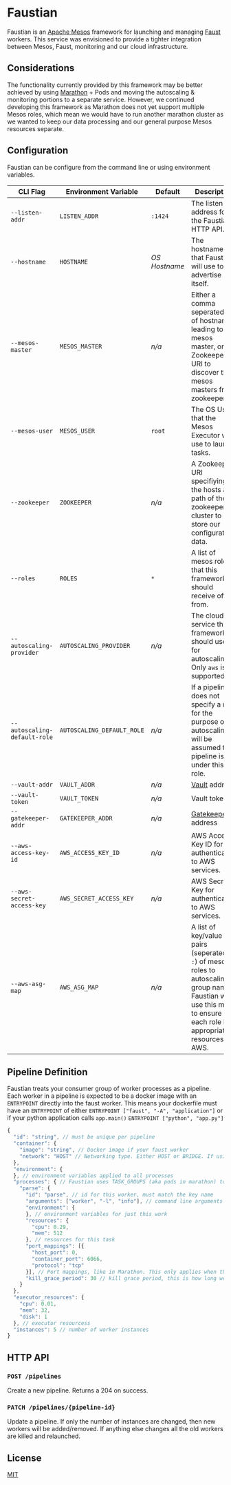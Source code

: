 # Faustian

Faustian is an [Apache Mesos](https://mesos.apache.org) framework for launching and managing [Faust](https://github.com/robinhood/faust) workers. This service was envisioned to provide a tighter integration between Mesos, Faust, monitoring and our cloud infrastructure.

## Considerations

The functionality currently provided by this framework may be better achieved by using [Marathon](https://github.com/mesosphere/marathon) + Pods and moving the autoscaling & monitoring portions to a separate service. However, we continued developing this framework as Marathon does not yet support multiple Mesos roles, which mean we would have to run another marathon cluster as we wanted to keep our data processing and our general purpose Mesos resources separate.

## Configuration

Faustian can be configure from the command line or using environment variables.

| CLI Flag | Environment Variable | Default | Description
| -------- | -------------------- | ------- | -----------
| `--listen-addr` | `LISTEN_ADDR` | `:1424` | The listen address for the Faustian HTTP API.
| `--hostname` | `HOSTNAME` | *OS Hostname* | The hostname that Faustian will use to advertise itself.
| `--mesos-master` | `MESOS_MASTER` | *n/a* | Either a comma seperated list of hostnames leading to the mesos master, or Zookeeper URI to discover the mesos masters from zookeeper.
| `--mesos-user` | `MESOS_USER` | `root` | The OS User that the Mesos Executor will use to launch tasks.
| `--zookeeper` | `ZOOKEEPER` | *n/a* | A Zookeeper URI specifiying the hosts and path of the zookeeper cluster to store our configuration data.
| `--roles` | `ROLES` | `*` | A list of mesos roles that this framework should receive offers from.
| `--autoscaling-provider` | `AUTOSCALING_PROVIDER` | *n/a* | The cloud service this framework should use for autoscaling. Only `aws` is supported.
| `--autoscaling-default-role` | `AUTOSCALING_DEFAULT_ROLE` | *n/a*  | If a pipeline does not specify a role, for the purpose of autoscaling, it will be assumed the pipeline is under this role.
| `--vault-addr` | `VAULT_ADDR` | *n/a*  | [Vault](https://www.vaultproject.io/) address
| `--vault-token` | `VAULT_TOKEN` | *n/a* | Vault token
| `--gatekeeper-addr` | `GATEKEEPER_ADDR` | *n/a* | [Gatekeeper](https://github.com/nemosupremo/vault-gatekeeper) address
| `--aws-access-key-id` | `AWS_ACCESS_KEY_ID` | *n/a* | AWS Access Key ID for authentication to AWS services.
| `--aws-secret-access-key` | `AWS_SECRET_ACCESS_KEY` | *n/a* | AWS Secret Key for authentication to AWS services.
| `--aws-asg-map` | `AWS_ASG_MAP` | *n/a* | A list of key/value pairs (seperated by `:`) of mesos roles to autoscaling group names. Faustian will use this map to ensure each role has appropriate resources in AWS.

## Pipeline Definition

Faustian treats your consumer group of worker processes as a pipeline. Each worker in a pipeline is expected to be a docker image with an `ENTRYPOINT` directly into the faust worker. This means your dockerfile must have an `ENTRYPOINT` of either `ENTRYPOINT ["faust", "-A", "application"]` or if your python application calls `app.main()` `ENTRYPOINT ["python", "app.py"]`

```js
{
  "id": "string", // must be unique per pipeline
  "container": {
    "image": "string", // Docker image if your faust worker
    "network": "HOST" // Networking type. Either HOST or BRIDGE. If using BRIDGE, Faustian uses the `mesos-bridge` network
  },
  "environment": {
  }, // environment variables applied to all processes
  "processes": { // Faustian uses TASK_GROUPS (aka pods in marathon) to run a group of workers at the same time. This is useful if you want to run multiple agents in different processes.
    "parse": {
      "id": "parse", // id for this worker, must match the key name
      "arguments": ["worker", "-l", "info"], // command line arguments for this worker
      "environment": {
      }, // environment variables for just this work
      "resources": {
        "cpu": 0.29,
        "mem": 512
      }, // resources for this task
      "port_mappings": [{
        "host_port": 0,
        "container_port": 6066,
        "protocol": "tcp"
      }], // Port mappings, like in Marathon. This only applies when the network mode is BRIDGE.
      "kill_grace_period": 30 // kill grace period, this is how long we will wait for the application to quit before sending a KILL
    }
  },
  "executor_resources": {
    "cpu": 0.01,
    "mem": 32,
    "disk": 1
  }, // executor resourcess
  "instances": 5 // number of worker instances
}
```

## HTTP API

### `POST /pipelines`

Create a new pipeline. Returns a 204 on success.

### `PATCH /pipelines/{pipeline-id}`

Update a pipeline. If only the number of instances are changed, then new workers will be added/removed. If anything else changes all the old workers are killed and relaunched.

## License

[MIT](http://opensource.org/licenses/MIT)